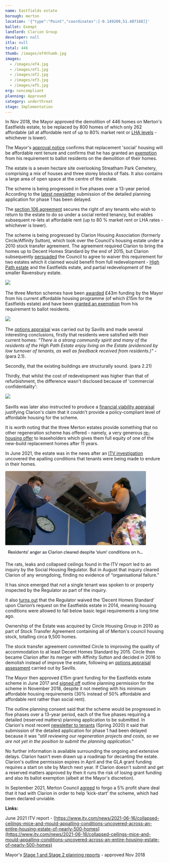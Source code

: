 ```yaml
---
name: Eastfields estate
borough: merton
location: '{"type":"Point","coordinates":[-0.149209,51.407168]}'
ballot: Exempt
landlord: Clarion Group
developer: null
itla: null
total: 446
thumb: /images/ef4thumb.jpg
images:
  - /images/ef4.jpg
  - /images/ef1.jpg
  - /images/ef2.jpg
  - /images/ef3.jpg
  - /images/ef5.jpg
erg: noncompliant
planning: Approved
category: underthreat
stage: Implementation
---
```

In Nov 2018, the Mayor approved the demolition of 446 homes on Merton's Eastfields estate, to be replaced by 800 homes of which only 262 affordable (all at affordable rent of up to 80% market rent or [LHA levels](https://www.gov.uk/government/publications/understanding-local-housing-allowances-rates-broad-rental-market-areas) - whichever is lower).

The Mayor's [approval notice](https://www.london.gov.uk/sites/default/files/public%3A//public%3A//PAWS/media_id_437651///eastfields_estate_report.pdf) confirms that replacement 'social' housing will be affordable rent tenure and confirms that he has granted an [exemption](/approved/ballotexemptions) from his requirement to ballot residents on the demolition of their homes.

The estate is a seven hectare site overlooking Streatham Park Cemetery, comprising a mix of houses and three storey blocks of flats. It also contains a large area of open space at the centre of the estate.

The scheme is being progressed in five phases over a 13-year period. According to the [latest newsletter](https://www.myclarionhousing.com/your-community-and-local-area/regeneration-projects/merton/eastfields/consultation_archive/) submission of the detailed planning application for phase 1 has been delayed.

The [section 106 agreement](/images/mertons106.pdf) secures the right of any tenants who wish to return to the estate to do so under a social rented tenancy, but enables subsequent re-lets at affordable rent (up to 80 % market rent or LHA rates - whichever is lower).

The scheme is being progressed by Clarion Housing Association (formerly Circle/Affinity Sutton), which took over the Council's housing estate under a 2010 stock transfer agreement. The agreement required Clarion to bring the homes up to Decent Homes Standard by the end of 2015, but Clarion subsequently [persuaded](https://www.merton.gov.uk/assets/Documents/04_merton_report_of_consultation_stage_2_estates_local_plan.pdf) the Council to agree to waiver this requirement for two estates which it claimed would benefit from full redevelopment - [High Path estate](/estates/merton/highpath/) and the Eastfields estate, and partial redevelopment of the smaller Ravensbury estate. 

<img src="/images/mertonestates.png" class="img-fluid rounded img-thumbnail">

The three Merton schemes have been [awarded](https://planning.merton.gov.uk/MVM.DMS/Planning%20Application/1000098000/1000098159/17P1721_Clarions%20Financial%20Viability%20Appraisal%20Summary%20Report.pdf) £43m funding by the Mayor from his current affordable housing programme (of which £15m for the Eastfields estate) and have been [granted an exemption](https://www.london.gov.uk/sites/default/files/12.04.19_for_website_-_list_of_exemptions.pdf) from his requirement to ballot residents.

<img src="/images/mertongrant.png" class="img-fluid rounded img-thumbnail">

The [options appraisal](https://www.merton.gov.uk/assets/Documents/www2/eastfields_-_chmp_case_for_regen.pdf) was carried out by Savills and made several interesting conclusions, firstly that residents were satisfied with their current homes: _"There is a strong community spirit and many of the residents of the High Path Estate enjoy living on the Estate (evidenced by low turnover of tenants, as well as feedback received from residents.)"_ - (para 2.1).

Secondly, that the existing buildings are structurally sound. (para 2.21)

Thirdly, that whilst the cost of redevelopment was higher than that of refurbishment, the difference wasn't disclosed because of 'commercial confidentiality':

<img src="/images/hpsavills.png" class="img-fluid rounded img-thumbnail">

Savills was later also instructed to produce a [financial viability appraisal](https://planning.merton.gov.uk/MVM.DMS/Planning%20Application/1000098000/1000098159/17P1721_Clarions%20Financial%20Viability%20Appraisal%20Summary%20Report.pdf) justifying Clarion's claim that it couldn't provide a policy-compliant level of affordable housing for the scheme.

It is worth noting that the three Merton estates provide something that no other regeneration scheme has offered - namely, a very generous [re-housing offer](http://35percent.org/img/mertonoffer.pdf) to leaseholders which gives them full equity of one of the new-build replacement homes after 11 years.

In June 2021, the estate was in the news after an [ITV investigation](https://www.itv.com/news/2021-06-16/collapsed-ceilings-mice-and-mould-appalling-conditions-uncovered-across-an-entire-housing-estate-of-nearly-500-homes) uncovered the apalling conditions that tenants were being made to endure in their homes.

<img src="/images/screenshot-2021-08-18-at-09-04-28-10-daniel-hewitt-danielhewittitv-twitter.png" class="img-fluid rounded img-thumbnail">

The rats, leaks and collapsed ceilings found in the ITV report led to an inquiry by the Social Housing Regulator. But in August that inquiry cleared Clarion of any wrongdoing, finding no evidence of “organisational failure.”

It has since emerged that not a single tenant was spoken to or property inspected by the Regulator as part of the inquiry.

It also [turns out](https://www.mylondon.news/news/south-london-news/thousands-living-london-slum-estates-21308221) that the Regulator waived the ‘Decent Homes Standard’ upon Clarion’s request on the Eastfields estate in 2014, meaning housing conditions were allowed to fall below basic legal requirements a long time ago.

Ownership of the Estate was acquired by Circle Housing Group in 2010 as part of Stock Transfer Agreement containing all of Merton's council housing stock, totalling circa 9,500 homes.

The stock transfer agreement committed Circle to improving the quality of accommodation to at least Decent Homes Standard by 2015. Circle then became Clarion after its merger with Affinity Sutton and decided in 2016 to demolish instead of improve the estate, following an [options appraisal assessment](https://www.merton.gov.uk/assets/Documents/www2/eastfields_-_chmp_case_for_regen.pdf) carried out by Savills. 

The Mayor then approved £15m grant funding for the Eastfields estate scheme in June 2017 and [signed off](https://www.london.gov.uk/sites/default/files/public%3A//public%3A//PAWS/media_id_437651///eastfields_estate_report.pdf) outline planning permission for the scheme in November 2018, despite it not meeting with his minimum affordable housing requirements (30% instead of 50% affordable and affordable rent rather than social rent).

The outline planning consent said that the scheme would be progressed in five phases over a 13-year period, each of the five phases requiring a detailed (reserved matters) planning application to be submitted. In Clarion's most recent [newsletter to tenants](https://www.myclarionhousing.com/-/jssmedia/clarion-housing-association/documents/regeneration-documents/eastfields/newsletters/20-03-eastfields-newsletter-spring-2020.ashx) (Spring 2020) it said that submission of the detailed application for phase 1 had been delayed because it was *"still reviewing our regeneration projects and costs, so we are not yet in the position to submit the planning application."*

No further information is available surrounding the ongoing and extensive delays. Clarion hasn't even drawn up a roadmap for decanting the estate. Clarion's outline permission expires in April and the GLA grant funding requires a start on site by March next year. If Clarion doesn't submit and get a reserved matters approved by then it runs the risk of losing grant funding and also its ballot exemption (albeit at the Mayor's discretion).

In September 2021, Merton Council [agreed](https://www.housingtoday.co.uk/news/merton-council-agrees-deal-with-clarion-to-kickstart-unviable-2600-home-regen-project/5113627.article) to forgo a 5% profit share deal that it had with Clarion in order to help 'kick-start' the scheme, which had been declared unviable.

__Links:__  

June 2021 ITV report - [https://www.itv.com/news/2021-06-16/collapsed-ceilings-mice-and-mould-appalling-conditions-uncovered-across-an-entire-housing-estate-of-nearly-500-homes](https://www.itv.com/news/2021-06-16/collapsed-ceilings-mice-and-mould-appalling-conditions-uncovered-across-an-entire-housing-estate-of-nearly-500-homes)



Mayor's [Stage 1 and Stage 2 planning reports](https://www.london.gov.uk/what-we-do/planning/planning-applications-and-decisions/planning-application-search/eastfields-estate) - approved Nov 2018
